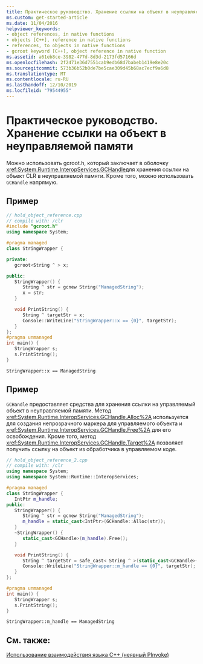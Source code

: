 ```yaml
---
title: Практическое руководство. Хранение ссылки на объект в неуправляемой памяти
ms.custom: get-started-article
ms.date: 11/04/2016
helpviewer_keywords:
- object references, in native functions
- objects [C++], reference in native functions
- references, to objects in native functions
- gcroot keyword [C++], object reference in native function
ms.assetid: a61eb8ce-3982-477d-8d3d-2173fd57166d
ms.openlocfilehash: 2f2471e36d7551cab9edb68d7babeb1419e8e20c
ms.sourcegitcommit: 573b36b52b0de7be5cae309d45b68ac7ecf9a6d8
ms.translationtype: MT
ms.contentlocale: ru-RU
ms.lasthandoff: 12/10/2019
ms.locfileid: "79544955"
---
```

# <a name="how-to-hold-object-reference-in-unmanaged-memory"></a>Практическое руководство. Хранение ссылки на объект в неуправляемой памяти

Можно использовать gcroot.h, который заключает в оболочку <xref:System.Runtime.InteropServices.GCHandle>для хранения ссылки на объект CLR в неуправляемой памяти. Кроме того, можно использовать `GCHandle` напрямую.

## <a name="example"></a>Пример

```cpp
// hold_object_reference.cpp
// compile with: /clr
#include "gcroot.h"
using namespace System;

#pragma managed
class StringWrapper {

private:
   gcroot<String ^ > x;

public:
   StringWrapper() {
      String ^ str = gcnew String("ManagedString");
      x = str;
   }

   void PrintString() {
      String ^ targetStr = x;
      Console::WriteLine("StringWrapper::x == {0}", targetStr);
   }
};
#pragma unmanaged
int main() {
   StringWrapper s;
   s.PrintString();
}
```

```Output
StringWrapper::x == ManagedString
```

## <a name="example"></a>Пример

`GCHandle` предоставляет средства для хранения ссылки на управляемый объект в неуправляемой памяти.  Метод <xref:System.Runtime.InteropServices.GCHandle.Alloc%2A> используется для создания непрозрачного маркера для управляемого объекта и <xref:System.Runtime.InteropServices.GCHandle.Free%2A> для его освобождения. Кроме того, метод <xref:System.Runtime.InteropServices.GCHandle.Target%2A> позволяет получить ссылку на объект из обработчика в управляемом коде.

```cpp
// hold_object_reference_2.cpp
// compile with: /clr
using namespace System;
using namespace System::Runtime::InteropServices;

#pragma managed
class StringWrapper {
   IntPtr m_handle;
public:
   StringWrapper() {
      String ^ str = gcnew String("ManagedString");
      m_handle = static_cast<IntPtr>(GCHandle::Alloc(str));
   }
   ~StringWrapper() {
      static_cast<GCHandle>(m_handle).Free();
   }

   void PrintString() {
      String ^ targetStr = safe_cast< String ^ >(static_cast<GCHandle>(m_handle).Target);
      Console::WriteLine("StringWrapper::m_handle == {0}", targetStr);
   }
};

#pragma unmanaged
int main() {
   StringWrapper s;
   s.PrintString();
}
```

```Output
StringWrapper::m_handle == ManagedString
```

## <a name="see-also"></a>См. также:

[Использование взаимодействия языка C++ (неявный PInvoke)](../dotnet/using-cpp-interop-implicit-pinvoke.md)
